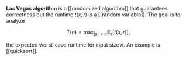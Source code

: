 **Las Vegas algorithm** is a [[randomized algorithm]] that guarantees correctness but the runtime $t(x, r)$ is a [[random variable]]. The goal is to analyze

$$
T(n) = \max_{|x| = n} \mathbb{E}_r\left[t(x, r)\right],
$$

the expected worst-case runtime for input size $n$. An example is [[quicksort]].